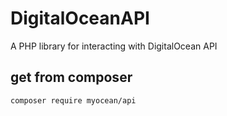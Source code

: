 # DigitalOceanAPI
 A PHP library for interacting with DigitalOcean API

## get from composer
```
composer require myocean/api
```

